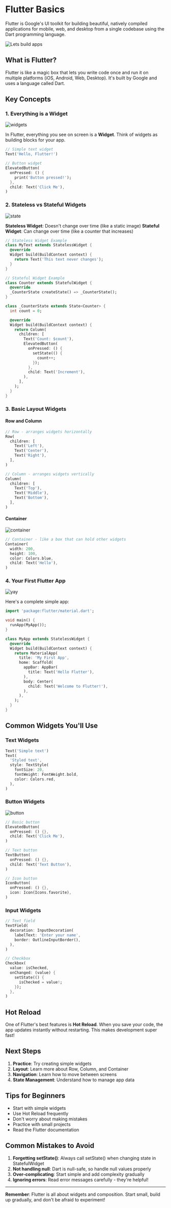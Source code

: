 # Flutter Basics

Flutter is Google's UI toolkit for building beautiful, natively compiled applications for mobile, web, and desktop from a single codebase using the Dart programming language.

![Lets build apps](https://encrypted-tbn0.gstatic.com/images?q=tbn:ANd9GcRHB26xjPYwfLJRAWnei6O1NHmZLowg1XlXfA&s)

## What is Flutter?

Flutter is like a magic box that lets you write code once and run it on multiple platforms (iOS, Android, Web, Desktop). It's built by Google and uses a language called Dart.

## Key Concepts

### 1. Everything is a Widget
![widgets](https://img-9gag-fun.9cache.com/photo/arox7VX_460s.jpg)

In Flutter, everything you see on screen is a **Widget**. Think of widgets as building blocks for your app.

```dart
// Simple text widget
Text('Hello, Flutter!')

// Button widget
ElevatedButton(
  onPressed: () {
    print('Button pressed!');
  },
  child: Text('Click Me'),
)
```

### 2. Stateless vs Stateful Widgets
![state](https://encrypted-tbn0.gstatic.com/images?q=tbn:ANd9GcQ52WDOv9a0nh1xzqMsAhDGxQrldSaUmPG6CQ&s)

**Stateless Widget**: Doesn't change over time (like a static image)
**Stateful Widget**: Can change over time (like a counter that increases)

```dart
// Stateless Widget Example
class MyText extends StatelessWidget {
  @override
  Widget build(BuildContext context) {
    return Text('This text never changes');
  }
}

// Stateful Widget Example
class Counter extends StatefulWidget {
  @override
  _CounterState createState() => _CounterState();
}

class _CounterState extends State<Counter> {
  int count = 0;

  @override
  Widget build(BuildContext context) {
    return Column(
      children: [
        Text('Count: $count'),
        ElevatedButton(
          onPressed: () {
            setState(() {
              count++;
            });
          },
          child: Text('Increment'),
        ),
      ],
    );
  }
}
```

### 3. Basic Layout Widgets

#### Row and Column
```dart
// Row - arranges widgets horizontally
Row(
  children: [
    Text('Left'),
    Text('Center'),
    Text('Right'),
  ],
)

// Column - arranges widgets vertically
Column(
  children: [
    Text('Top'),
    Text('Middle'),
    Text('Bottom'),
  ],
)
```

#### Container
![container](https://miro.medium.com/v2/resize:fit:1200/1*STd9u5TPBJx1PtIr5C2ASA.jpeg)
```dart
// Container - like a box that can hold other widgets
Container(
  width: 200,
  height: 100,
  color: Colors.blue,
  child: Text('Hello'),
)
```

### 4. Your First Flutter App
![yay](https://encrypted-tbn0.gstatic.com/images?q=tbn:ANd9GcQzPVxw76yf2ewe_SpBCs36ZXpJmJrchGAAKQ&s)

Here's a complete simple app:

```dart
import 'package:flutter/material.dart';

void main() {
  runApp(MyApp());
}

class MyApp extends StatelessWidget {
  @override
  Widget build(BuildContext context) {
    return MaterialApp(
      title: 'My First App',
      home: Scaffold(
        appBar: AppBar(
          title: Text('Hello Flutter'),
        ),
        body: Center(
          child: Text('Welcome to Flutter!'),
        ),
      ),
    );
  }
}
```

## Common Widgets You'll Use

### Text Widgets
```dart
Text('Simple text')
Text(
  'Styled text',
  style: TextStyle(
    fontSize: 20,
    fontWeight: FontWeight.bold,
    color: Colors.red,
  ),
)
```

### Button Widgets
![button](https://miro.medium.com/v2/resize:fit:1200/1*gGcU73flISkekJM8elOsGw.png)
```dart
// Basic button
ElevatedButton(
  onPressed: () {},
  child: Text('Click Me'),
)

// Text button
TextButton(
  onPressed: () {},
  child: Text('Text Button'),
)

// Icon button
IconButton(
  onPressed: () {},
  icon: Icon(Icons.favorite),
)
```

### Input Widgets
```dart
// Text field
TextField(
  decoration: InputDecoration(
    labelText: 'Enter your name',
    border: OutlineInputBorder(),
  ),
)

// Checkbox
Checkbox(
  value: isChecked,
  onChanged: (value) {
    setState(() {
      isChecked = value!;
    });
  },
)
```

## Hot Reload

One of Flutter's best features is **Hot Reload**. When you save your code, the app updates instantly without restarting. This makes development super fast!

## Next Steps

1. **Practice**: Try creating simple widgets
2. **Layout**: Learn more about Row, Column, and Container
3. **Navigation**: Learn how to move between screens
4. **State Management**: Understand how to manage app data

## Tips for Beginners

- Start with simple widgets
- Use Hot Reload frequently
- Don't worry about making mistakes
- Practice with small projects
- Read the Flutter documentation

## Common Mistakes to Avoid

1. **Forgetting setState()**: Always call setState() when changing state in StatefulWidget
2. **Not handling null**: Dart is null-safe, so handle null values properly
3. **Over-complicating**: Start simple and add complexity gradually
4. **Ignoring errors**: Read error messages carefully - they're helpful!

---

**Remember**: Flutter is all about widgets and composition. Start small, build up gradually, and don't be afraid to experiment!
